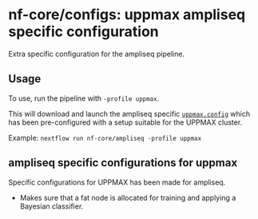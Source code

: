 # nf-core/configs: uppmax ampliseq specific configuration

Extra specific configuration for the ampliseq pipeline.

## Usage

To use, run the pipeline with `-profile uppmax`.

This will download and launch the ampliseq specific [`uppmax.config`](../../../conf/pipeline/ampliseq/uppmax.config) which has been pre-configured with a setup suitable for the UPPMAX cluster.

Example: `nextflow run nf-core/ampliseq -profile uppmax`

## ampliseq specific configurations for uppmax

Specific configurations for UPPMAX has been made for ampliseq.

- Makes sure that a fat node is allocated for training and applying a Bayesian classifier.
